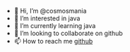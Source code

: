 - 👋 Hi, I’m @cosmosmania
- 👀 I’m interested in java
- 🌱 I’m currently learning java
- 💞️ I’m looking to collaborate on github
- 📫 How to reach me [github](https://github.com/cosmosmania)

<!---
cosmosmania/cosmosmania is a ✨ special ✨ repository because its `README.md` (this file) appears on your GitHub profile.
You can click the Preview link to take a look at your changes.
--->
